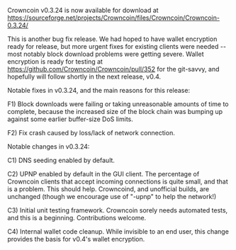 Crowncoin v0.3.24 is now available for download at
https://sourceforge.net/projects/Crowncoin/files/Crowncoin/Crowncoin-0.3.24/

This is another bug fix release.  We had hoped to have wallet encryption ready for release, but more urgent fixes for existing clients were needed -- most notably block download problems were getting severe.  Wallet encryption is ready for testing at https://github.com/Crowncoin/Crowncoin/pull/352 for the git-savvy, and hopefully will follow shortly in the next release, v0.4.

Notable fixes in v0.3.24, and the main reasons for this release:

F1) Block downloads were failing or taking unreasonable amounts of time to complete, because the increased size of the block chain was bumping up against some earlier buffer-size DoS limits.

F2) Fix crash caused by loss/lack of network connection.

Notable changes in v0.3.24:

C1) DNS seeding enabled by default.

C2) UPNP enabled by default in the GUI client.  The percentage of Crowncoin clients that accept incoming connections is quite small, and that is a problem.  This should help.  Crowncoind, and unofficial builds, are unchanged (though we encourage use of "-upnp" to help the network!)

C3) Initial unit testing framework.  Crowncoin sorely needs automated tests, and this is a beginning.  Contributions welcome.

C4) Internal wallet code cleanup.  While invisible to an end user, this change provides the basis for v0.4's wallet encryption.
